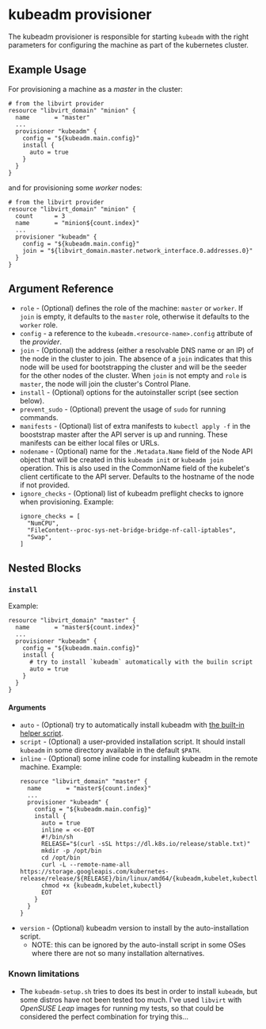 # kubeadm provisioner

The kubeadm provisioner is responsible for starting `kubeadm` with the right
parameters for configuring the machine as part of the kubernetes cluster.

## Example Usage

For provisioning a machine as a _master_ in the cluster:

```hcl
# from the libvirt provider
resource "libvirt_domain" "minion" {
  name       = "master"
  ...
  provisioner "kubeadm" {
    config = "${kubeadm.main.config}"
    install {
      auto = true
    }
  }
}
```

and for provisioning some _worker_ nodes:

```hcl
# from the libvirt provider
resource "libvirt_domain" "minion" {
  count      = 3
  name       = "minion${count.index}"
  ...
  provisioner "kubeadm" {
    config = "${kubeadm.main.config}"
    join = "${libvirt_domain.master.network_interface.0.addresses.0}"
  }
}
```

## Argument Reference

  * `role` - (Optional) defines the role of the machine: `master` or `worker`.
  If `join` is empty, it defaults to the `master` role, otherwise it defaults
  to the `worker` role. 
  * `config` - a reference to the `kubeadm.<resource-name>.config` attribute of the _provider_.
  * `join` - (Optional) the address (either a resolvable DNS name or an IP) of the
  node in the cluster to join. The absence of a `join` indicates that this node 
  will be used for bootstrapping the cluster and will be the seeder for the other
  nodes of the cluster. When `join` is not empty and `role` is `master`, the node
  will join the cluster's Control Plane.
  * `install` - (Optional) options for the autoinstaller script (see section below).
  * `prevent_sudo` - (Optional) prevent the usage of `sudo` for running commands.
  * `manifests` - (Optional) list of extra manifests to `kubectl apply -f`
  in the booststrap master after the API server is up and running. These manifests
  can be either local files or URLs.
  * `nodename` - (Optional) name for the `.Metadata.Name` field of the Node API
  object that will be created in this `kubeadm init` or `kubeadm join` operation.
  This is also used in the CommonName field of the kubelet's client certificate
  to the API server. Defaults to the hostname of the node if not provided.
  * `ignore_checks` - (Optional) list of kubeadm preflight checks to ignore
  when provisioning. Example:
    ```hcl
    ignore_checks = [
      "NumCPU",
      "FileContent--proc-sys-net-bridge-bridge-nf-call-iptables",
      "Swap",
    ]
    ```

## Nested Blocks

### `install`

Example:

```hcl
resource "libvirt_domain" "master" {
  name       = "master${count.index}"
  ...
  provisioner "kubeadm" {
    config = "${kubeadm.main.config}"
    install {
      # try to install `kubeadm` automatically with the builin script
      auto = true
    }
  }
}
```

#### Arguments

* `auto` - (Optional) try to automatically install kubeadm with
[the built-in helper script](https://github.com/inercia/terraform-provider-kubeadm/blob/master/internal/assets/static/kubeadm-setup.sh).
* `script` - (Optional) a user-provided installation script. It should install `kubeadm`
in some directory available in the default `$PATH`.
* `inline` - (Optional) some inline code for installing kubeadm in the remote machine. Example:
    ```hcl
    resource "libvirt_domain" "master" {
      name       = "master${count.index}"
      ...
      provisioner "kubeadm" {
        config = "${kubeadm.main.config}"
        install {
          auto = true
          inline = <<-EOT
          #!/bin/sh
          RELEASE="$(curl -sSL https://dl.k8s.io/release/stable.txt)"
          mkdir -p /opt/bin
          cd /opt/bin
          curl -L --remote-name-all https://storage.googleapis.com/kubernetes-release/release/${RELEASE}/bin/linux/amd64/{kubeadm,kubelet,kubectl}
          chmod +x {kubeadm,kubelet,kubectl}
          EOT
        }
      }
    }
    ```
* `version` - (Optional) kubeadm version to install by the auto-installation script.
    * NOTE: this can be ignored by the auto-install script in some OSes
    where there are not so many installation alternatives.

### Known limitations

* The `kubeadm-setup.sh` tries to does its best in order to install
`kubeadm`, but some distros have not been tested too much. I've
used `libvirt` with _OpenSUSE Leap_ images for running my
tests, so that could be considered the perfect combination for
trying this...

